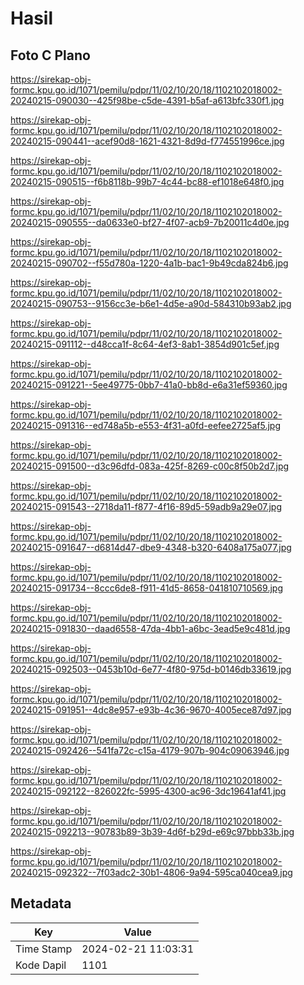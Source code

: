 # Hasil

## Foto C Plano

https://sirekap-obj-formc.kpu.go.id/1071/pemilu/pdpr/11/02/10/20/18/1102102018002-20240215-090030--425f98be-c5de-4391-b5af-a613bfc330f1.jpg

https://sirekap-obj-formc.kpu.go.id/1071/pemilu/pdpr/11/02/10/20/18/1102102018002-20240215-090441--acef90d8-1621-4321-8d9d-f774551996ce.jpg

https://sirekap-obj-formc.kpu.go.id/1071/pemilu/pdpr/11/02/10/20/18/1102102018002-20240215-090515--f6b8118b-99b7-4c44-bc88-ef1018e648f0.jpg

https://sirekap-obj-formc.kpu.go.id/1071/pemilu/pdpr/11/02/10/20/18/1102102018002-20240215-090555--da0633e0-bf27-4f07-acb9-7b20011c4d0e.jpg

https://sirekap-obj-formc.kpu.go.id/1071/pemilu/pdpr/11/02/10/20/18/1102102018002-20240215-090702--f55d780a-1220-4a1b-bac1-9b49cda824b6.jpg

https://sirekap-obj-formc.kpu.go.id/1071/pemilu/pdpr/11/02/10/20/18/1102102018002-20240215-090753--9156cc3e-b6e1-4d5e-a90d-584310b93ab2.jpg

https://sirekap-obj-formc.kpu.go.id/1071/pemilu/pdpr/11/02/10/20/18/1102102018002-20240215-091112--d48cca1f-8c64-4ef3-8ab1-3854d901c5ef.jpg

https://sirekap-obj-formc.kpu.go.id/1071/pemilu/pdpr/11/02/10/20/18/1102102018002-20240215-091221--5ee49775-0bb7-41a0-bb8d-e6a31ef59360.jpg

https://sirekap-obj-formc.kpu.go.id/1071/pemilu/pdpr/11/02/10/20/18/1102102018002-20240215-091316--ed748a5b-e553-4f31-a0fd-eefee2725af5.jpg

https://sirekap-obj-formc.kpu.go.id/1071/pemilu/pdpr/11/02/10/20/18/1102102018002-20240215-091500--d3c96dfd-083a-425f-8269-c00c8f50b2d7.jpg

https://sirekap-obj-formc.kpu.go.id/1071/pemilu/pdpr/11/02/10/20/18/1102102018002-20240215-091543--2718da11-f877-4f16-89d5-59adb9a29e07.jpg

https://sirekap-obj-formc.kpu.go.id/1071/pemilu/pdpr/11/02/10/20/18/1102102018002-20240215-091647--d6814d47-dbe9-4348-b320-6408a175a077.jpg

https://sirekap-obj-formc.kpu.go.id/1071/pemilu/pdpr/11/02/10/20/18/1102102018002-20240215-091734--8ccc6de8-f911-41d5-8658-041810710569.jpg

https://sirekap-obj-formc.kpu.go.id/1071/pemilu/pdpr/11/02/10/20/18/1102102018002-20240215-091830--daad6558-47da-4bb1-a6bc-3ead5e9c481d.jpg

https://sirekap-obj-formc.kpu.go.id/1071/pemilu/pdpr/11/02/10/20/18/1102102018002-20240215-092503--0453b10d-6e77-4f80-975d-b0146db33619.jpg

https://sirekap-obj-formc.kpu.go.id/1071/pemilu/pdpr/11/02/10/20/18/1102102018002-20240215-091951--4dc8e957-e93b-4c36-9670-4005ece87d97.jpg

https://sirekap-obj-formc.kpu.go.id/1071/pemilu/pdpr/11/02/10/20/18/1102102018002-20240215-092426--541fa72c-c15a-4179-907b-904c09063946.jpg

https://sirekap-obj-formc.kpu.go.id/1071/pemilu/pdpr/11/02/10/20/18/1102102018002-20240215-092122--826022fc-5995-4300-ac96-3dc19641af41.jpg

https://sirekap-obj-formc.kpu.go.id/1071/pemilu/pdpr/11/02/10/20/18/1102102018002-20240215-092213--90783b89-3b39-4d6f-b29d-e69c97bbb33b.jpg

https://sirekap-obj-formc.kpu.go.id/1071/pemilu/pdpr/11/02/10/20/18/1102102018002-20240215-092322--7f03adc2-30b1-4806-9a94-595ca040cea9.jpg


## Metadata

| Key        | Value               |
| ---------- | ------------------- |
| Time Stamp | 2024-02-21 11:03:31 |
| Kode Dapil | 1101                |




